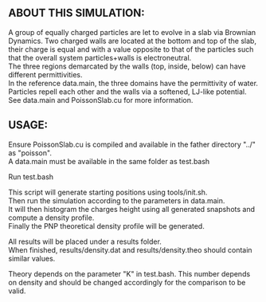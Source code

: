 ## ABOUT THIS SIMULATION:

A group of equally charged particles are let to evolve in a slab via Brownian Dynamics. Two charged walls are located at the bottom and top of the slab, their charge is equal and with a value opposite to that of the particles such that the overall system particles+walls is electroneutral.  
The three regions demarcated by the walls (top, inside, below) can have different permittivities.  
In the reference data.main, the three domains have the permittivity of water.  
Particles repell each other and the walls via a softened, LJ-like potential.  
See data.main and PoissonSlab.cu for more information.  

## USAGE:

Ensure PoissonSlab.cu is compiled and available in the father directory "../" as "poisson".  
A data.main must be available in the same folder as test.bash  

Run test.bash  

This script will generate starting positions using tools/init.sh.  
Then run the simulation according to the parameters in data.main.  
It will then histogram the charges height using all generated snapshots and compute a density profile.  
Finally the PNP theoretical density profile will be generated.  

All results will be placed under a results folder.  
When finished, results/density.dat and results/density.theo should contain similar values.  

Theory depends on the parameter "K" in test.bash. This number depends on density and should be changed accordingly for the comparison to be valid.  
